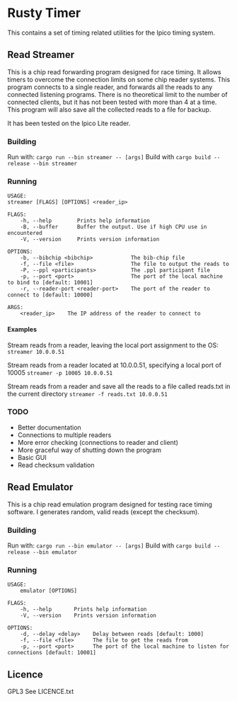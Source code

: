 # Rusty Timer

This contains a set of timing related utilities for the Ipico timing system.

## Read Streamer

This is a chip read forwarding program designed for race timing. It allows timers to overcome the connection limits on some chip reader systems.
This program connects to a single reader, and forwards all the reads to any connected listening programs. There is no theoretical limit to the number of connected clients, but it has not been tested with more than 4 at a time. This program will also save all the collected reads to a file for backup.

It has been tested on the Ipico Lite reader.

### Building

Run with: ```cargo run --bin streamer -- [args]```
Build with ```cargo build --release --bin streamer```

### Running

    USAGE:
    streamer [FLAGS] [OPTIONS] <reader_ip>

    FLAGS:
        -h, --help        Prints help information
        -B, --buffer      Buffer the output. Use if high CPU use in encountered
        -V, --version     Prints version information

    OPTIONS:
        -b, --bibchip <bibchip>            The bib-chip file
        -f, --file <file>                  The file to output the reads to
        -P, --ppl <participants>           The .ppl participant file
        -p, --port <port>                  The port of the local machine to bind to [default: 10001]
        -r, --reader-port <reader-port>    The port of the reader to connect to [default: 10000]

    ARGS:
        <reader_ip>    The IP address of the reader to connect to

#### Examples

Stream reads from a reader, leaving the local port assignment to the OS: ```streamer 10.0.0.51```

Stream reads from a reader located at 10.0.0.51, specifying a local port of 10005 ```streamer -p 10005 10.0.0.51```

Stream reads from a reader and save all the reads to a file called reads.txt in the current directory ```streamer -f reads.txt 10.0.0.51```

### TODO

- Better documentation
- Connections to multiple readers
- More error checking (connections to reader and client)
- More graceful way of shutting down the program
- Basic GUI
- Read checksum validation

## Read Emulator

This is a chip read emulation program designed for testing race timing software. I generates random, valid reads (except the checksum).

### Building

Run with: ```cargo run --bin emulator -- [args]```
Build with ```cargo build --release --bin emulator```

### Running

    USAGE:
        emulator [OPTIONS]

    FLAGS:
        -h, --help       Prints help information
        -V, --version    Prints version information

    OPTIONS:
        -d, --delay <delay>    Delay between reads [default: 1000]
        -f, --file <file>      The file to get the reads from
        -p, --port <port>      The port of the local machine to listen for connections [default: 10001]

## Licence

GPL3
See LICENCE.txt
